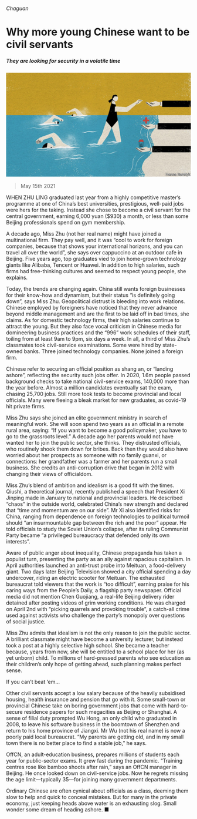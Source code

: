 ###### Chaguan

# Why more young Chinese want to be civil servants 

##### They are looking for security in a volatile time 

![image](images/20210515_cnd000.jpg) 

> May 15th 2021 

WHEN ZHU LING graduated last year from a highly competitive master’s programme at one of China’s best universities, prestigious, well-paid jobs were hers for the taking. Instead she chose to become a civil servant for the central government, earning 6,000 yuan ($930) a month, or less than some Beijing professionals spend on gym membership.

A decade ago, Miss Zhu (not her real name) might have joined a multinational firm. They pay well, and it was “cool to work for foreign companies, because that shows your international horizons, and you can travel all over the world”, she says over cappuccino at an outdoor cafe in Beijing. Five years ago, top graduates vied to join home-grown technology giants like Alibaba, Tencent or Huawei. In addition to high salaries, such firms had free-thinking cultures and seemed to respect young people, she explains.


Today, the trends are changing again. China still wants foreign businesses for their know-how and dynamism, but their status “is definitely going down”, says Miss Zhu. Geopolitical distrust is bleeding into work relations. Chinese employed by foreigners have noticed that they never advance beyond middle management and are the first to be laid off in bad times, she claims. As for domestic technology firms, their high salaries continue to attract the young. But they also face vocal criticism in Chinese media for domineering business practices and the “996” work schedules of their staff, toiling from at least 9am to 9pm, six days a week. In all, a third of Miss Zhu’s classmates took civil-service examinations. Some were hired by state-owned banks. Three joined technology companies. None joined a foreign firm.

Chinese refer to securing an official position as shang an, or “landing ashore”, reflecting the security such jobs offer. In 2020, 1.6m people passed background checks to take national civil-service exams, 140,000 more than the year before. Almost a million candidates eventually sat the exam, chasing 25,700 jobs. Still more took tests to become provincial and local officials. Many were fleeing a bleak market for new graduates, as covid-19 hit private firms.

Miss Zhu says she joined an elite government ministry in search of meaningful work. She will soon spend two years as an official in a remote rural area, saying: “If you want to become a good policymaker, you have to go to the grassroots level.” A decade ago her parents would not have wanted her to join the public sector, she thinks. They distrusted officials, who routinely shook them down for bribes. Back then they would also have worried about her prospects as someone with no family guanxi, or connections: her grandfather was a farmer and her parents run a small business. She credits an anti-corruption drive that began in 2012 with changing their views of officialdom.

Miss Zhu’s blend of ambition and idealism is a good fit with the times. Qiushi, a theoretical journal, recently published a speech that President Xi Jinping made in January to national and provincial leaders. He described “chaos” in the outside world, celebrated China’s new strength and declared that “time and momentum are on our side”. Mr Xi also identified risks for China, ranging from dependence on foreign technologies to political turmoil should “an insurmountable gap between the rich and the poor” appear. He told officials to study the Soviet Union’s collapse, after its ruling Communist Party became “a privileged bureaucracy that defended only its own interests”.

Aware of public anger about inequality, Chinese propaganda has taken a populist turn, presenting the party as an ally against rapacious capitalism. In April authorities launched an anti-trust probe into Meituan, a food-delivery giant. Two days later Beijing Television showed a city official spending a day undercover, riding an electric scooter for Meituan. The exhausted bureaucrat told viewers that the work is “too difficult”, earning praise for his caring ways from the People’s Daily, a flagship party newspaper. Official media did not mention Chen Guojiang, a real-life Beijing delivery rider detained after posting videos of grim working conditions. He was charged on April 2nd with “picking quarrels and provoking trouble”, a catch-all crime used against activists who challenge the party’s monopoly over questions of social justice.

Miss Zhu admits that idealism is not the only reason to join the public sector. A brilliant classmate might have become a university lecturer, but instead took a post at a highly selective high school. She became a teacher because, years from now, she will be entitled to a school place for her (as yet unborn) child. To millions of hard-pressed parents who see education as their children’s only hope of getting ahead, such planning makes perfect sense.

If you can’t beat ‘em…

Other civil servants accept a low salary because of the heavily subsidised housing, health insurance and pension that go with it. Some small-town or provincial Chinese take on boring government jobs that come with hard-to-secure residence papers for such megacities as Beijing or Shanghai. A sense of filial duty prompted Wu Hong, an only child who graduated in 2008, to leave his software business in the boomtown of Shenzhen and return to his home province of Jiangxi. Mr Wu (not his real name) is now a poorly paid local bureaucrat. “My parents are getting old, and in my small town there is no better place to find a stable job,” he says.

OffCN, an adult-education business, prepares millions of students each year for public-sector exams. It grew fast during the pandemic. “Training centres rose like bamboo shoots after rain,” says an OffCN manager in Beijing. He once looked down on civil-service jobs. Now he regrets missing the age limit—typically 35—for joining many government departments.

Ordinary Chinese are often cynical about officials as a class, deeming them slow to help and quick to conceal mistakes. But for many in the private economy, just keeping heads above water is an exhausting slog. Small wonder some dream of heading ashore. ■

